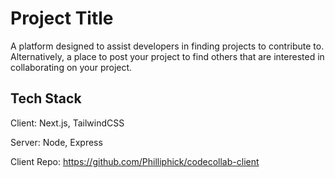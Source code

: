 # Project Title
A platform designed to assist developers in finding projects to contribute to. Alternatively, a place to post your project to find others that are interested in collaborating on your project.

## Tech Stack

Client: Next.js, TailwindCSS

Server: Node, Express

Client Repo: https://github.com/Philliphick/codecollab-client
